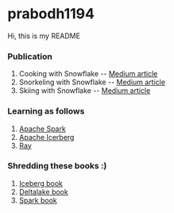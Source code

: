 # prabodh1194

Hi, this is my README


### Publication

1. Cooking with Snowflake -- [Medium article](https://medium.com/toplyne-engineering/cooking-with-snowflake-833a1139ab01)
2. Snorkeling with Snowflake -- [Medium article](https://medium.com/toplyne-engineering/snorkeling-with-snowflake-6047af420541)
3. Skiing with Snowflake -- [Medium article](https://medium.com/@pbd_94/skiing-with-snowflake-b196e8f7e2e6)

### Learning as follows

1. [Apache Spark](https://spark.apache.org/)
2. [Apache Icerberg](https://iceberg.apache.org/)
3. [Ray](https://www.ray.io/)

### Shredding these books :)

1. [Iceberg book](https://hello.dremio.com/wp-apache-iceberg-the-definitive-guide-reg.html)
2. [Deltalake book](https://www.databricks.com/resources/ebook/delta-lake-the-definitive-guide-by-oreilly)
3. [Spark book](https://link.springer.com/book/10.1007/978-1-4842-7383-8)
